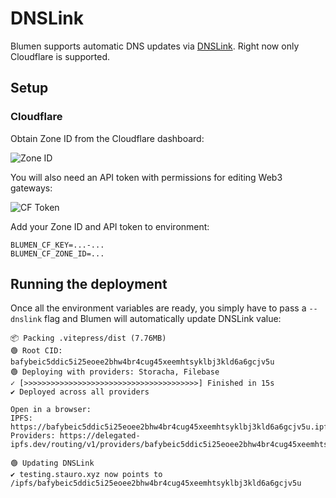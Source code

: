 # DNSLink

Blumen supports automatic DNS updates via [DNSLink](https://dnslink.dev). Right now only Cloudflare is supported.

## Setup

### Cloudflare

Obtain Zone ID from the Cloudflare dashboard:

![Zone ID](/cf-zone-id.png)

You will also need an API token with permissions for editing Web3 gateways:

![CF Token](/cf-token.png)

Add your Zone ID and API token to environment:

```
BLUMEN_CF_KEY=...-...
BLUMEN_CF_ZONE_ID=...
```

## Running the deployment

Once all the environment variables are ready, you simply have to pass a `--dnslink` flag and Blumen will automatically update DNSLink value:

```
📦 Packing .vitepress/dist (7.76MB)
🟢 Root CID: bafybeic5ddic5i25eoee2bhw4br4cug45xeemhtsyklbj3kld6a6gcjv5u
🟢 Deploying with providers: Storacha, Filebase
✓ [>>>>>>>>>>>>>>>>>>>>>>>>>>>>>>>>>>>>>>>] Finished in 15s
✔ Deployed across all providers

Open in a browser:
IPFS:      https://bafybeic5ddic5i25eoee2bhw4br4cug45xeemhtsyklbj3kld6a6gcjv5u.ipfs.dweb.link
Providers: https://delegated-ipfs.dev/routing/v1/providers/bafybeic5ddic5i25eoee2bhw4br4cug45xeemhtsyklbj3kld6a6gcjv5u

🟢 Updating DNSLink
✔ testing.stauro.xyz now points to /ipfs/bafybeic5ddic5i25eoee2bhw4br4cug45xeemhtsyklbj3kld6a6gcjv5u
```
